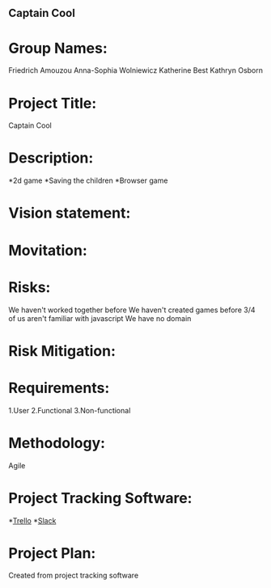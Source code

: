 ## Captain Cool
# Group Names:
Friedrich Amouzou
Anna-Sophia Wolniewicz
Katherine Best
Kathryn Osborn

# Project Title:
Captain Cool

# Description:
*2d game
*Saving the children
*Browser game

# Vision statement:

# Movitation:

# Risks:
We haven't worked together before
We haven't created games before
3/4 of us aren't familiar with javascript
We have no domain

# Risk Mitigation:

# Requirements:
1.User
2.Functional
3.Non-functional

# Methodology:
Agile 

# Project Tracking Software:
*[Trello](www.trello.com) 
*[Slack](www.slack.com)

# Project Plan:
Created from project tracking software
